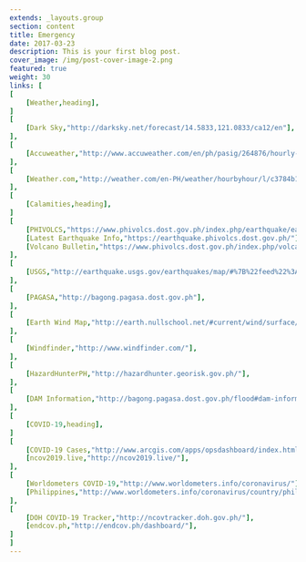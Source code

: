 ```yaml
---
extends: _layouts.group
section: content
title: Emergency
date: 2017-03-23
description: This is your first blog post.
cover_image: /img/post-cover-image-2.png
featured: true
weight: 30
links: [
[
    [Weather,heading],
]
[
    [Dark Sky,"http://darksky.net/forecast/14.5833,121.0833/ca12/en"],
],
[
    [Accuweather,"http://www.accuweather.com/en/ph/pasig/264876/hourly-weather-forecast/264876"],
],
[
    [Weather.com,"http://weather.com/en-PH/weather/hourbyhour/l/c3784b13635e8dc4653bad5703d3c7590317cc43475d6bbbd94809d9e30ec8fe"],
],
[
    [Calamities,heading],
]
[
    [PHIVOLCS,"https://www.phivolcs.dost.gov.ph/index.php/earthquake/earthquake-information3"],
    [Latest Earthquake Info,"https://earthquake.phivolcs.dost.gov.ph/"],
    [Volcano Bulletin,"https://www.phivolcs.dost.gov.ph/index.php/volcano-hazard/volcano-bulletins3"],
],
[
    [USGS,"http://earthquake.usgs.gov/earthquakes/map/#%7B%22feed%22%3A%2230day_sig%22%2C%22search%22%3Anull%2C%22listFormat%22%3A%22default%22%2C%22sort%22%3A%22newest%22%2C%22basemap%22%3A%22terrain%22%2C%22autoUpdate%22%3Atrue%2C%22restrictListToMap%22%3Afalse%2C%22timeZone%22%3A%22utc%22%2C%22mapposition%22%3A%5B%5B-78.49055166160312%2C74.8828125%5D%2C%5B78.42019327591201%2C325.1953125%5D%5D%2C%22overlays%22%3A%7B%22plates%22%3Atrue%7D%2C%22viewModes%22%3A%7B%22map%22%3Atrue%2C%22list%22%3Atrue%2C%22settings%22%3Afalse%2C%22help%22%3Afalse%7D%7D"],
],
[
    [PAGASA,"http://bagong.pagasa.dost.gov.ph"],
],
[
    [Earth Wind Map,"http://earth.nullschool.net/#current/wind/surface/level/orthographic=119.43,12.98,1301/loc=121.040,14.550"],
],
[
    [Windfinder,"http://www.windfinder.com/"],
],
[
    [HazardHunterPH,"http://hazardhunter.georisk.gov.ph/"],
],
[
    [DAM Information,"http://bagong.pagasa.dost.gov.ph/flood#dam-information"],
],
[
    [COVID-19,heading],
]
[
    [COVID-19 Cases,"http://www.arcgis.com/apps/opsdashboard/index.html#/bda7594740fd40299423467b48e9ecf6"],
    [ncov2019.live,"http://ncov2019.live/"],
],
[
    [Worldometers COVID-19,"http://www.worldometers.info/coronavirus/"],
    [Philippines,"http://www.worldometers.info/coronavirus/country/philippines/"],
],
[
    [DOH COVID-19 Tracker,"http://ncovtracker.doh.gov.ph/"],
    [endcov.ph,"http://endcov.ph/dashboard/"],
]
]
---
```

